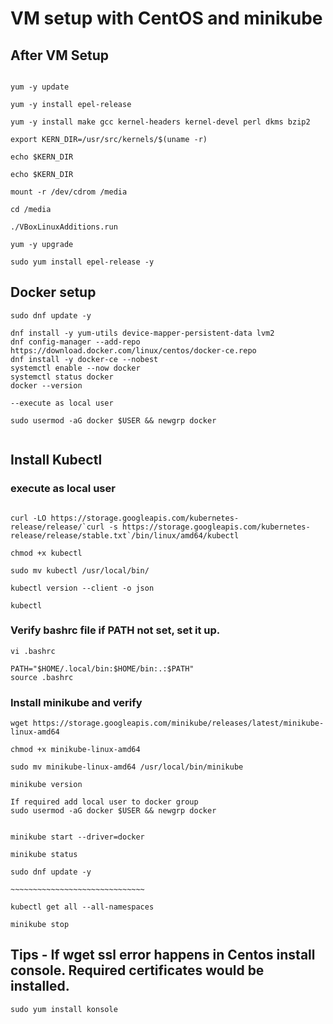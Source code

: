 # VM setup with CentOS and minikube


## After VM Setup

```

yum -y update

yum -y install epel-release

yum -y install make gcc kernel-headers kernel-devel perl dkms bzip2

export KERN_DIR=/usr/src/kernels/$(uname -r)

echo $KERN_DIR

echo $KERN_DIR

mount -r /dev/cdrom /media

cd /media

./VBoxLinuxAdditions.run 

yum -y upgrade

sudo yum install epel-release -y

```

## Docker setup

```
sudo dnf update -y

dnf install -y yum-utils device-mapper-persistent-data lvm2
dnf config-manager --add-repo https://download.docker.com/linux/centos/docker-ce.repo
dnf install -y docker-ce --nobest
systemctl enable --now docker
systemctl status docker
docker --version

--execute as local user

sudo usermod -aG docker $USER && newgrp docker


```

## Install Kubectl

### execute as local user

```

curl -LO https://storage.googleapis.com/kubernetes-release/release/`curl -s https://storage.googleapis.com/kubernetes-release/release/stable.txt`/bin/linux/amd64/kubectl

chmod +x kubectl

sudo mv kubectl /usr/local/bin/

kubectl version --client -o json

kubectl
```

### Verify bashrc file if PATH not set, set it up.

```
vi .bashrc

PATH="$HOME/.local/bin:$HOME/bin:.:$PATH"
source .bashrc

```


### Install minikube and verify

```
wget https://storage.googleapis.com/minikube/releases/latest/minikube-linux-amd64

chmod +x minikube-linux-amd64

sudo mv minikube-linux-amd64 /usr/local/bin/minikube

minikube version

If required add local user to docker group
sudo usermod -aG docker $USER && newgrp docker


minikube start --driver=docker

minikube status

sudo dnf update -y

~~~~~~~~~~~~~~~~~~~~~~~~~~~~~~

kubectl get all --all-namespaces

minikube stop

```

## Tips - If wget ssl error happens in Centos install console. Required certificates would be installed.

```
sudo yum install konsole
```
